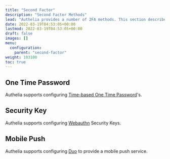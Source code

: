 ```yaml
---
title: "Second Factor"
description: "Second Factor Methods"
lead: "Authelia provides a number of 2FA methods. This section describes these methods."
date: 2022-03-19T04:53:05+00:00
lastmod: 2022-03-19T04:53:05+00:00
draft: false
images: []
menu:
  configuration:
    parent: "second-factor"
weight: 103100
toc: true
---
```


## One Time Password

Authelia supports configuring [Time-based One Time Password](time-based-one-time-password.md)'s.

## Security Key

Authelia supports configuring [Webauthn](webauthn.md) Security Keys.

## Mobile Push

Authelia supports configuring [Duo](duo.md) to provide a mobile push service.
